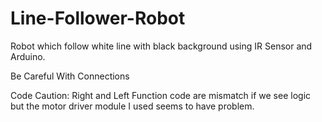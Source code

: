 # Line-Follower-Robot
Robot which follow white line with black background using IR Sensor and Arduino.

Be Careful With Connections

Code Caution: Right and Left Function code are mismatch if we see logic but the motor driver module I used seems to have problem.
